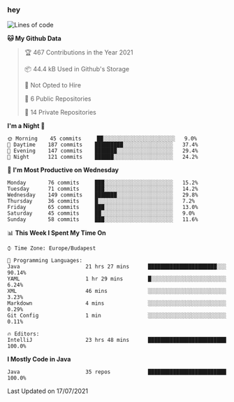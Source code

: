 ### hey

<!--START_SECTION:waka-->
![Lines of code](https://img.shields.io/badge/From%20Hello%20World%20I%27ve%20Written-59980%20lines%20of%20code-blue)

**🐱 My Github Data** 

> 🏆 467 Contributions in the Year 2021
 > 
> 📦 44.4 kB Used in Github's Storage 
 > 
> 🚫 Not Opted to Hire
 > 
> 📜 6 Public Repositories 
 > 
> 🔑 14 Private Repositories  
 > 
**I'm a Night 🦉** 

```text
🌞 Morning    45 commits     ██░░░░░░░░░░░░░░░░░░░░░░░   9.0% 
🌆 Daytime    187 commits    █████████░░░░░░░░░░░░░░░░   37.4% 
🌃 Evening    147 commits    ███████░░░░░░░░░░░░░░░░░░   29.4% 
🌙 Night      121 commits    ██████░░░░░░░░░░░░░░░░░░░   24.2%

```
📅 **I'm Most Productive on Wednesday** 

```text
Monday       76 commits     ███░░░░░░░░░░░░░░░░░░░░░░   15.2% 
Tuesday      71 commits     ███░░░░░░░░░░░░░░░░░░░░░░   14.2% 
Wednesday    149 commits    ███████░░░░░░░░░░░░░░░░░░   29.8% 
Thursday     36 commits     █░░░░░░░░░░░░░░░░░░░░░░░░   7.2% 
Friday       65 commits     ███░░░░░░░░░░░░░░░░░░░░░░   13.0% 
Saturday     45 commits     ██░░░░░░░░░░░░░░░░░░░░░░░   9.0% 
Sunday       58 commits     ███░░░░░░░░░░░░░░░░░░░░░░   11.6%

```


📊 **This Week I Spent My Time On** 

```text
⌚︎ Time Zone: Europe/Budapest

💬 Programming Languages: 
Java                     21 hrs 27 mins      ██████████████████████░░░   90.14% 
YAML                     1 hr 29 mins        █░░░░░░░░░░░░░░░░░░░░░░░░   6.24% 
XML                      46 mins             ░░░░░░░░░░░░░░░░░░░░░░░░░   3.23% 
Markdown                 4 mins              ░░░░░░░░░░░░░░░░░░░░░░░░░   0.29% 
Git Config               1 min               ░░░░░░░░░░░░░░░░░░░░░░░░░   0.11%

🔥 Editors: 
IntelliJ                 23 hrs 48 mins      █████████████████████████   100.0%

```

**I Mostly Code in Java** 

```text
Java                     35 repos            █████████████████████████   100.0%

```



 Last Updated on 17/07/2021
<!--END_SECTION:waka-->
